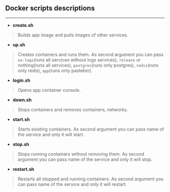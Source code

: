 ## Docker scripts descriptions


----

* **create.sh** 

> Builds app image and pulls images of other services.


* **up.sh** 

> Creates containers and runs them. 
As second argument you can pass `no-logs`(runs all services without logs services),
`release` or nothing(runs all services), `postgres`(runs only postgres),
`redis`(runs only redis), `app`(runs only pastebin).


* **login.sh** 

> Opens app container console.


* **down.sh** 

> Stops containers and removes containers, networks.


* **start.sh**  

> Starts existing containers.
As second argument you can pass name of the service and only it will start.

* **stop.sh** 

> Stops running containers without removing them.
As second argument you can pass name of the service and only it will stop.


* **restart.sh** 

> Restarts all stopped and running containers.
As second argument you can pass name of the service and only it will restart.